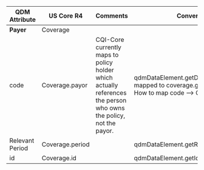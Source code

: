 <table class="grid">
  <thead>
    <tr>
      <th><strong>QDM Attribute</strong></th>
      <th><strong>US Core R4</strong></th>
      <th><strong>Comments</strong></th>
       <th><strong>Conversion</strong></th>
    </tr>
  </thead>
  <tbody>
    <tr>
      <td><strong>Payer</strong></td>
      <td>Coverage</td>
      <td>&nbsp;</td>
      <td>&nbsp;</td>
    </tr>
    <tr>
      <td>code</td>
      <td>Coverage.payor</td>
      <td>CQI-Core currently maps to policy holder which actually references the person who owns the policy, not the payor.</td>
      <td>qdmDataElement.getDataElementCodes() mapped to coverage.getType() <br>
      How to map code --> Coverage.payor ??</td>
    </tr>
    <tr>
      <td>Relevant Period</td>
      <td>Coverage.period</td>
      <td>&nbsp;</td>
      <td>qdmDataElement.getRelevantPeriod()</td>
    </tr>
    <tr>
      <td>id</td>
      <td>Coverage.id</td>
      <td>&nbsp;</td>
      <td>qdmDataElement.getId()</td>
    </tr>
  </tbody>
</table>